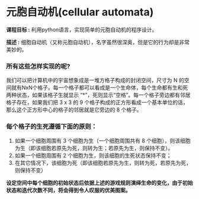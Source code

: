 # 元胞自动机(cellular automata)

**课程目标 :** 利用python语言，实现简单的元胞自动机的程序设计。

**描述 :** 细胞自动机（又称元胞自动机），名字虽然很深奥，但是它的行为却是非常美妙的。
### 所有这些怎样实现的呢?
我们可以把计算机中的宇宙想象成是一堆方格子构成的封闭空间，尺寸为 N 的空间就有NxN个格子。每一个格子都可以看成是一个生命体，每个生命都有生和死两种状态，如果该格子生就显示 “*”，死则显示“空格”。每一个格子旁边都有邻居格子存在，如果我们把 3 x 3 的 9 个格子构成的正方形看成一个基本单位的话，那么这个正方形中心的格子的邻居就是它旁边的 8 个格子。

### 每个格子的生死遵循下面的原则：
1. 如果一个细胞周围有 3 个细胞为生（一个细胞周围共有 8 个细胞），则该细胞为生（即该细胞若原先为死，则转为生；若原先为生，则保持不变）。
2. 如果一个细胞周围有 2 个细胞为生，则该细胞的生死状态保持不变；
3. 在其它情况下，该细胞为死（即该细胞若原先为生，则转为死，若原先为死，则保持不变）

**设定空间中每个细胞的初始状态后依据上述的游戏规则演绎生命的变化，由于初始状态和迭代次数不同，将会得到令人叹服的优美图案。**